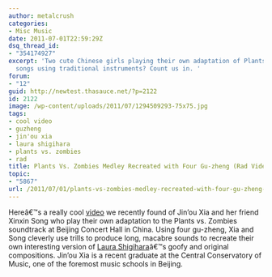 ```yaml
---
author: metalcrush
categories:
- Misc Music
date: 2011-07-01T22:59:29Z
dsq_thread_id:
- "354174927"
excerpt: 'Two cute Chinese girls playing their own adaptation of Plants Vs. Zombies
  songs using traditional instruments? Count us in. '
forum:
- "12"
guid: http://newtest.thasauce.net/?p=2122
id: 2122
image: /wp-content/uploads/2011/07/1294509293-75x75.jpg
tags:
- cool video
- guzheng
- jin'ou xia
- laura shigihara
- plants vs. zombies
- rad
title: Plants Vs. Zombies Medley Recreated with Four Gu-zheng (Rad Video!)
topic:
- "5867"
url: /2011/07/01/plants-vs-zombies-medley-recreated-with-four-gu-zheng-rad-video/
---
```


<div style="width: 425px; margin: 0 auto;">
</div>

Hereâ€™s a really cool [video](http://youtu.be/D81na9YDADw) we recently found of Jin&#8217;ou Xia and her friend Xinxin Song who play their own adaptation to the Plants vs. Zombies soundtrack at Beijing Concert Hall in China. Using four gu-zheng, Xia and Song cleverly use trills to produce long, macabre sounds to recreate their own interesting version of [Laura Shigihara](http://laurashigihara.bandcamp.com/)â€™s goofy and original compositions. Jin&#8217;ou Xia is a recent graduate at the Central Conservatory of Music, one of the foremost music schools in Beijing.